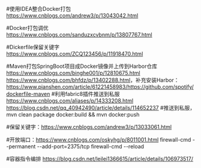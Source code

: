 #使用IDEA整合Docker打包
<https://www.cnblogs.com/andrew3/p/13043042.html>

#Docker打包调优
<https://www.cnblogs.com/sanduzxcvbnm/p/13807767.html>

#Dickerfile保留关键字
<https://www.cnblogs.com/ZCQ123456/p/11918470.html>

#Maven打包SpringBoot项目成Docker镜像并上传到Harbor仓库
<https://www.cnblogs.com/binghe001/p/12810675.html>
<https://www.cnblogs.com/bhfdz/p/13402288.html>，补充安装Harbor：<https://www.pianshen.com/article/61221458983/><https://github.com/spotify/dockerfile-maven>
#利用fabric8插件推送到私服
<https://www.cnblogs.com/aliases/p/14333208.html>
<https://blog.csdn.net/qq_40942490/article/details/114652237>
#推送到私服，mvn clean package docker:build && mvn docker:push

#保留关键字：<https://www.cnblogs.com/andrew3/p/13033061.html>

#开放端口：<https://www.cnblogs.com/oskyhg/p/8011001.html>
firewall-cmd --permanent --add-port=2375/tcp
firewall-cmd --reload

#容器指令编排
<https://blog.csdn.net/leilei1366615/article/details/106973517/>



